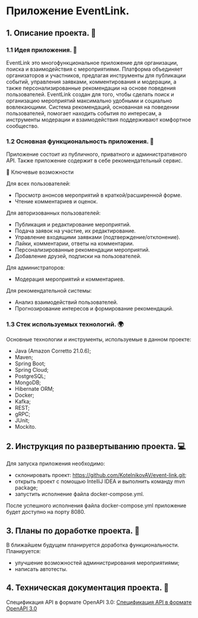 # Приложение EventLink.
## 1. Описание проекта. 📢
### 1.1 Идея приложения. 🚀
EventLink это многофункциональное приложение для организации, поиска и взаимодействия с мероприятиями. Платформа 
объединяет организаторов и участников, предлагая инструменты для публикации событий, управления заявками, 
комментирования и модерации, а также персонализированные рекомендации на основе поведения пользователей.
EventLink создан для того, чтобы сделать поиск и организацию мероприятий максимально удобными и социально 
вовлекающими. Система рекомендаций, основанная на поведении пользователей, помогает находить 
события по интересам, а инструменты модерации и взаимодействия поддерживают комфортное сообщество.
### 1.2 Основная функциональность приложения. 🌟
Приложение состоит из публичного, приватного и административного API. Также приложение содержит в себе рекомендательный сервис.  

🌟 Ключевые возможности

Для всех пользователей:
- Просмотр анонсов мероприятий в краткой/расширенной форме.
- Чтение комментариев и оценок.

Для авторизованных пользователей:
- Публикация и редактирование мероприятий.
- Подача заявок на участие, их редактирование.
- Управление входящими заявками (подтверждение/отклонение).
- Лайки, комментарии, ответы на комментарии.
- Персонализированные рекомендации мероприятий.
- Добавление друзей, подписки на пользователей.

Для администраторов:
- Модерация мероприятий и комментариев.

Для рекомендательной системы:
- Анализ взаимодействий пользователей.
- Прогнозирование интересов и формирование рекомендаций.

### 1.3 Стек используемых технологий. 🌍
Основные технологии и инструменты, используемые в данном проекте:
- Java (Amazon Corretto 21.0.6);
- Maven;
- Spring Boot;
- Spring Cloud;
- PostgreSQL;
- MongoDB;
- Hibernate ORM;
- Docker;
- Kafka;
- REST;
- gRPC;
- JUnit;
- Mockito.

## 2. Инструкция по развертыванию проекта. 💻
Для запуска приложения необходимо:
- склонировать проект: https://github.com/KotelnikovAV/event-link.git;
- открыть проект с помощью IntelliJ IDEA и выполнить команду mvn package;
- запустить исполнение файла docker-compose.yml.  

После успешного исполнения файла docker-compose.yml приложение будет доступно на порту 8080.

## 3. Планы по доработке проекта. 🔧
В ближайшем будущем планируется доработка функциональности. Планируется:
- улучшение возможностей администрирования мероприятиями;
- написать автотесты.

## 4. Техническая документация проекта. 📃
Спецификация API в формате OpenAPI 3.0: [Спецификация API в формате OpenAPI 3.0](https://editor.swagger.io/?url=https://raw.githubusercontent.com/KotelnikovAV/event-link/master/el-main-service-spec.json)
